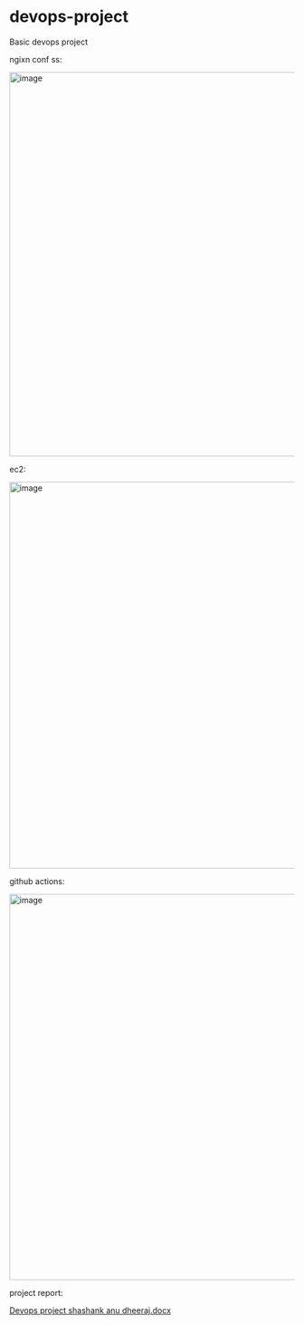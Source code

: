 # devops-project
Basic devops project

ngixn conf ss:

<img width="678" alt="image" src="https://github.com/shawshankkumar/devops-project/assets/74819565/e0003c32-11b2-41cd-a69a-60e6ad747798">

ec2:

<img width="682" alt="image" src="https://github.com/shawshankkumar/devops-project/assets/74819565/4e73ad8a-6dea-46aa-ab08-11dea1e03f8b">

github actions:

<img width="681" alt="image" src="https://github.com/shawshankkumar/devops-project/assets/74819565/a2973576-53d3-40dc-be18-5950095ac237">


project report:

[Devops project shashank anu dheeraj.docx](https://github.com/shawshankkumar/devops-project/files/13267771/Devops.project.shashank.anu.dheeraj.docx)
